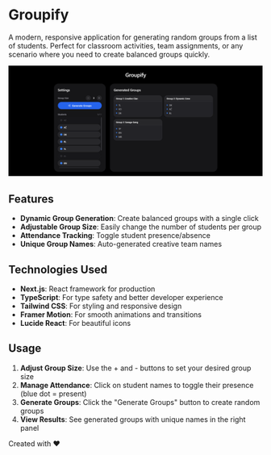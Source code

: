 # Groupify

A modern, responsive application for generating random groups from a list of students. Perfect for classroom activities, team assignments, or any scenario where you need to create balanced groups quickly.

![Groupify Demo](demo.png)

## Features

- **Dynamic Group Generation**: Create balanced groups with a single click
- **Adjustable Group Size**: Easily change the number of students per group
- **Attendance Tracking**: Toggle student presence/absence
- **Unique Group Names**: Auto-generated creative team names

## Technologies Used

- **Next.js**: React framework for production
- **TypeScript**: For type safety and better developer experience
- **Tailwind CSS**: For styling and responsive design
- **Framer Motion**: For smooth animations and transitions
- **Lucide React**: For beautiful icons

## Usage

1. **Adjust Group Size**: Use the + and - buttons to set your desired group size
2. **Manage Attendance**: Click on student names to toggle their presence (blue dot = present)
3. **Generate Groups**: Click the "Generate Groups" button to create random groups
4. **View Results**: See generated groups with unique names in the right panel

Created with ❤️